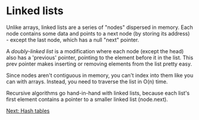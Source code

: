 # Linked lists

Unlike arrays, linked lists are a series of "nodes" dispersed in memory. Each node contains some data and points to a next node (by storing its address) - except the last node, which has a null "next" pointer. 

A *doubly-linked list* is a modification where each node (except the head) also has a 'previous' pointer, pointing to the element before it in the list. This prev pointer makes inserting or removing elements from the list pretty easy. 

Since nodes aren't contiguous in memory, you can't index into them like you can with arrays. Instead, you need to traverse the list in O(n) time. 

Recursive algorithms go hand-in-hand with linked lists, because each list's first element contains a pointer to a smaller linked list (node.next).

[Next: Hash tables](2_hash_tables.md)